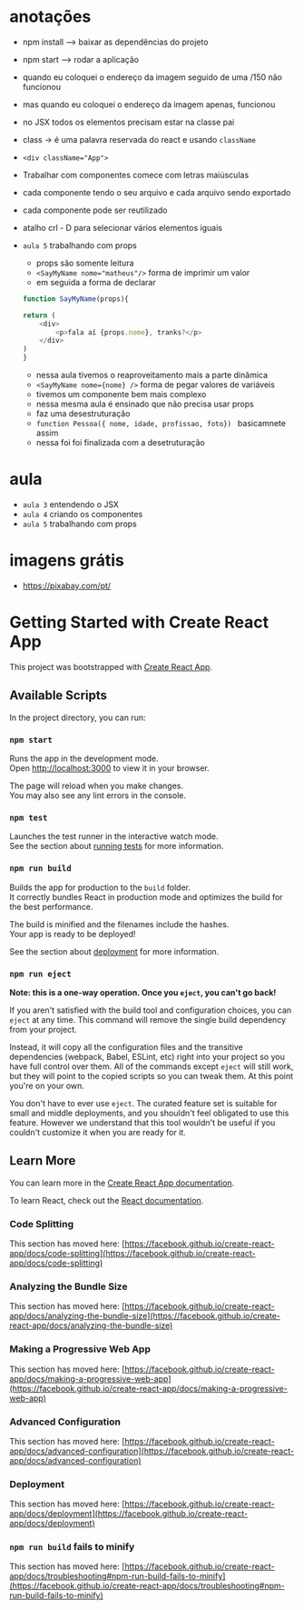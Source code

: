 # anotações
- npm install --> baixar as dependências do projeto
- npm start --> rodar a aplicação
- quando eu coloquei o endereço da imagem seguido de uma /150 não funcionou
- mas quando eu coloquei o endereço da imagem apenas, funcionou
- no JSX todos os elementos precisam estar na classe pai
- class -> é uma palavra reservada do react e usando `className`
- `<div className="App">`
- Trabalhar com componentes comece com letras maiúsculas 
- cada componente tendo o seu arquivo e cada arquivo sendo exportado
- cada componente pode ser reutilizado
- atalho crl - D para selecionar vários elementos iguais 

- `aula 5` trabalhando com props
    - props são somente leitura
    - `<SayMyName nome="matheus"/>` forma de imprimir um valor
    - em seguida a forma de declarar 
    ```javascript
    function SayMyName(props){

    return (
        <div>
            <p>fala aí {props.nome}, tranks?</p>
        </div>
    )
    }
    ```
    - nessa aula tivemos o reaproveitamento mais a parte dinâmica
    - `<SayMyName nome={nome} />` forma de pegar valores de variáveis
    - tivemos um componente bem mais complexo
    - nessa mesma aula é ensinado que não precisa usar props
    - faz uma desestruturação
    - `function Pessoa({ nome, idade, profissao, foto}) ` basicamnete assim
    - nessa foi foi finalizada com a desetruturação





# aula
- `aula 3` entendendo o JSX
- `aula 4` criando os componentes
- `aula 5` trabalhando com props

# imagens grátis
- https://pixabay.com/pt/


# Getting Started with Create React App

This project was bootstrapped with [Create React App](https://github.com/facebook/create-react-app).

## Available Scripts

In the project directory, you can run:

### `npm start`

Runs the app in the development mode.\
Open [http://localhost:3000](http://localhost:3000) to view it in your browser.

The page will reload when you make changes.\
You may also see any lint errors in the console.

### `npm test`

Launches the test runner in the interactive watch mode.\
See the section about [running tests](https://facebook.github.io/create-react-app/docs/running-tests) for more information.

### `npm run build`

Builds the app for production to the `build` folder.\
It correctly bundles React in production mode and optimizes the build for the best performance.

The build is minified and the filenames include the hashes.\
Your app is ready to be deployed!

See the section about [deployment](https://facebook.github.io/create-react-app/docs/deployment) for more information.

### `npm run eject`

**Note: this is a one-way operation. Once you `eject`, you can't go back!**

If you aren't satisfied with the build tool and configuration choices, you can `eject` at any time. This command will remove the single build dependency from your project.

Instead, it will copy all the configuration files and the transitive dependencies (webpack, Babel, ESLint, etc) right into your project so you have full control over them. All of the commands except `eject` will still work, but they will point to the copied scripts so you can tweak them. At this point you're on your own.

You don't have to ever use `eject`. The curated feature set is suitable for small and middle deployments, and you shouldn't feel obligated to use this feature. However we understand that this tool wouldn't be useful if you couldn't customize it when you are ready for it.

## Learn More

You can learn more in the [Create React App documentation](https://facebook.github.io/create-react-app/docs/getting-started).

To learn React, check out the [React documentation](https://reactjs.org/).

### Code Splitting

This section has moved here: [https://facebook.github.io/create-react-app/docs/code-splitting](https://facebook.github.io/create-react-app/docs/code-splitting)

### Analyzing the Bundle Size

This section has moved here: [https://facebook.github.io/create-react-app/docs/analyzing-the-bundle-size](https://facebook.github.io/create-react-app/docs/analyzing-the-bundle-size)

### Making a Progressive Web App

This section has moved here: [https://facebook.github.io/create-react-app/docs/making-a-progressive-web-app](https://facebook.github.io/create-react-app/docs/making-a-progressive-web-app)

### Advanced Configuration

This section has moved here: [https://facebook.github.io/create-react-app/docs/advanced-configuration](https://facebook.github.io/create-react-app/docs/advanced-configuration)

### Deployment

This section has moved here: [https://facebook.github.io/create-react-app/docs/deployment](https://facebook.github.io/create-react-app/docs/deployment)

### `npm run build` fails to minify

This section has moved here: [https://facebook.github.io/create-react-app/docs/troubleshooting#npm-run-build-fails-to-minify](https://facebook.github.io/create-react-app/docs/troubleshooting#npm-run-build-fails-to-minify)
